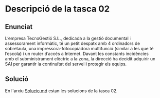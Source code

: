 # Descripció de la tasca 02

## Enunciat
L’empresa TecnoGestió S.L., dedicada a la gestió documental i assessorament informàtic, té un petit despatx amb 4 ordinadors de sobretaula, 
una impressora-fotocopiadora multifunció (similar a les que té l’escola) i un router d’accés a Internet. 
Davant les constants incidències amb el subministrament elèctric a la zona, 
la direcció ha decidit adquirir un SAI per garantir la continuïtat del servei i protegir els equips.

## Solució
En l'arxiu [Solucio.md](Solucio.md) estan les solucions de la tasca 02.
